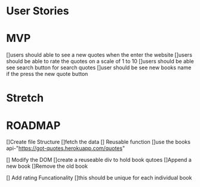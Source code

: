# User Stories

# MVP
 []users should able to see a new quotes when the enter the website
 []users should be able to rate the quotes on a scale of 1 to 10 
 []users should be able see search button for search quotes
 []user should be see new books name if the press the new quote button

# Stretch


# ROADMAP
[]Create file Structure
[]fetch the data
  [] Reusable function
  []use the books api-"https://got-quotes.herokuapp.com/quotes"

[] Modify the DOM
 []create a  reuseable div to hold book qutoes
 []Append a new book
 []Remove the old book

[] Add rating Funcationality
 []this should be unique for each individual book

